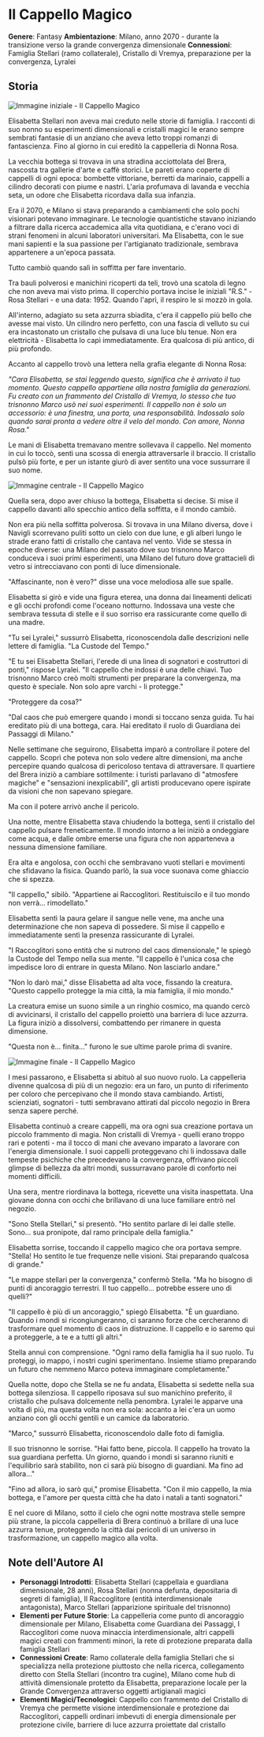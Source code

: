 # Il Cappello Magico

**Genere**: Fantasy
**Ambientazione**: Milano, anno 2070 - durante la transizione verso la grande convergenza dimensionale
**Connessioni**: Famiglia Stellari (ramo collaterale), Cristallo di Vremya, preparazione per la convergenza, Lyralei

## Storia

<!-- IMMAGINE INIZIALE -->
![Immagine iniziale - Il Cappello Magico](https://giobiflare-llm24.giobi.workers.dev/image?prompt=Fantasy%20illustration%2C%20mystery%20style%2C%20Milano%202070%2C%20cinematic%20lighting%2C%20detailed%20digital%20art.%20Opening%20scene%3A%20vintage%20hat%20shop%20in%20Milan%20with%20young%20woman%20discovering%20an%20ornate%20top%20hat%20glowing%20with%20blue%20crystal%20light%20in%20dusty%20attic "Immagine iniziale - Il Cappello Magico")

Elisabetta Stellari non aveva mai creduto nelle storie di famiglia. I racconti di suo nonno su esperimenti dimensionali e cristalli magici le erano sempre sembrati fantasie di un anziano che aveva letto troppi romanzi di fantascienza. Fino al giorno in cui ereditò la cappelleria di Nonna Rosa.

La vecchia bottega si trovava in una stradina acciottolata del Brera, nascosta tra gallerie d'arte e caffè storici. Le pareti erano coperte di cappelli di ogni epoca: bombette vittoriane, berretti da marinaio, cappelli a cilindro decorati con piume e nastri. L'aria profumava di lavanda e vecchia seta, un odore che Elisabetta ricordava dalla sua infanzia.

Era il 2070, e Milano si stava preparando a cambiamenti che solo pochi visionari potevano immaginare. Le tecnologie quantistiche stavano iniziando a filtrare dalla ricerca accademica alla vita quotidiana, e c'erano voci di strani fenomeni in alcuni laboratori universitari. Ma Elisabetta, con le sue mani sapienti e la sua passione per l'artigianato tradizionale, sembrava appartenere a un'epoca passata.

Tutto cambiò quando salì in soffitta per fare inventario.

Tra bauli polverosi e manichini ricoperti da teli, trovò una scatola di legno che non aveva mai visto prima. Il coperchio portava incise le iniziali "R.S." - Rosa Stellari - e una data: 1952. Quando l'aprì, il respiro le si mozzò in gola.

All'interno, adagiato su seta azzurra sbiadita, c'era il cappello più bello che avesse mai visto. Un cilindro nero perfetto, con una fascia di velluto su cui era incastonato un cristallo che pulsava di una luce blu tenue. Non era elettricità - Elisabetta lo capì immediatamente. Era qualcosa di più antico, di più profondo.

Accanto al cappello trovò una lettera nella grafia elegante di Nonna Rosa:

*"Cara Elisabetta, se stai leggendo questo, significa che è arrivato il tuo momento. Questo cappello appartiene alla nostra famiglia da generazioni. Fu creato con un frammento del Cristallo di Vremya, lo stesso che tuo trisnonno Marco usò nei suoi esperimenti. Il cappello non è solo un accessorio: è una finestra, una porta, una responsabilità. Indossalo solo quando sarai pronta a vedere oltre il velo del mondo. Con amore, Nonna Rosa."*

Le mani di Elisabetta tremavano mentre sollevava il cappello. Nel momento in cui lo toccò, sentì una scossa di energia attraversarle il braccio. Il cristallo pulsò più forte, e per un istante giurò di aver sentito una voce sussurrare il suo nome.

<!-- IMMAGINE CENTRALE -->
![Immagine centrale - Il Cappello Magico](https://giobiflare-llm24.giobi.workers.dev/image?prompt=Fantasy%20illustration%2C%20fantasy%20style%2C%20Milano%202070%2C%20cinematic%20lighting%2C%20detailed%20digital%20art.%20Central%20scene%3A%20young%20woman%20wearing%20glowing%20crystal%20top%20hat%20seeing%20visions%20of%20other%20dimensions%20through%20swirling%20portals%20of%20light "Immagine centrale - Il Cappello Magico")

Quella sera, dopo aver chiuso la bottega, Elisabetta si decise. Si mise il cappello davanti allo specchio antico della soffitta, e il mondo cambiò.

Non era più nella soffitta polverosa. Si trovava in una Milano diversa, dove i Navigli scorrevano puliti sotto un cielo con due lune, e gli alberi lungo le strade erano fatti di cristallo che cantava nel vento. Vide se stessa in epoche diverse: una Milano del passato dove suo trisnonno Marco conduceva i suoi primi esperimenti, una Milano del futuro dove grattacieli di vetro si intrecciavano con ponti di luce dimensionale.

"Affascinante, non è vero?" disse una voce melodiosa alle sue spalle.

Elisabetta si girò e vide una figura eterea, una donna dai lineamenti delicati e gli occhi profondi come l'oceano notturno. Indossava una veste che sembrava tessuta di stelle e il suo sorriso era rassicurante come quello di una madre.

"Tu sei Lyralei," sussurrò Elisabetta, riconoscendola dalle descrizioni nelle lettere di famiglia. "La Custode del Tempo."

"E tu sei Elisabetta Stellari, l'erede di una linea di sognatori e costruttori di ponti," rispose Lyralei. "Il cappello che indossi è una delle chiavi. Tuo trisnonno Marco creò molti strumenti per preparare la convergenza, ma questo è speciale. Non solo apre varchi - li protegge."

"Proteggere da cosa?"

"Dal caos che può emergere quando i mondi si toccano senza guida. Tu hai ereditato più di una bottega, cara. Hai ereditato il ruolo di Guardiana dei Passaggi di Milano."

Nelle settimane che seguirono, Elisabetta imparò a controllare il potere del cappello. Scoprì che poteva non solo vedere altre dimensioni, ma anche percepire quando qualcosa di pericoloso tentava di attraversare. Il quartiere del Brera iniziò a cambiare sottilmente: i turisti parlavano di "atmosfere magiche" e "sensazioni inexplicabili", gli artisti producevano opere ispirate da visioni che non sapevano spiegare.

Ma con il potere arrivò anche il pericolo.

Una notte, mentre Elisabetta stava chiudendo la bottega, sentì il cristallo del cappello pulsare freneticamente. Il mondo intorno a lei iniziò a ondeggiare come acqua, e dalle ombre emerse una figura che non apparteneva a nessuna dimensione familiare.

Era alta e angolosa, con occhi che sembravano vuoti stellari e movimenti che sfidavano la fisica. Quando parlò, la sua voce suonava come ghiaccio che si spezza.

"Il cappello," sibilò. "Appartiene ai Raccoglitori. Restituiscilo e il tuo mondo non verrà... rimodellato."

Elisabetta sentì la paura gelare il sangue nelle vene, ma anche una determinazione che non sapeva di possedere. Si mise il cappello e immediatamente sentì la presenza rassicurante di Lyralei.

"I Raccoglitori sono entità che si nutrono del caos dimensionale," le spiegò la Custode del Tempo nella sua mente. "Il cappello è l'unica cosa che impedisce loro di entrare in questa Milano. Non lasciarlo andare."

"Non lo darò mai," disse Elisabetta ad alta voce, fissando la creatura. "Questo cappello protegge la mia città, la mia famiglia, il mio mondo."

La creatura emise un suono simile a un ringhio cosmico, ma quando cercò di avvicinarsi, il cristallo del cappello proiettò una barriera di luce azzurra. La figura iniziò a dissolversi, combattendo per rimanere in questa dimensione.

"Questa non è... finita..." furono le sue ultime parole prima di svanire.

<!-- IMMAGINE FINALE -->
![Immagine finale - Il Cappello Magico](https://giobiflare-llm24.giobi.workers.dev/image?prompt=Fantasy%20illustration%2C%20fantasy%20style%2C%20Milano%202070%2C%20cinematic%20lighting%2C%20detailed%20digital%20art.%20Final%20scene%3A%20elegant%20hat%20shop%20glowing%20softly%20with%20crystal%20light%2C%20young%20woman%20standing%20proud%20as%20guardian%20of%20dimensional%20passages "Immagine finale - Il Cappello Magico")

I mesi passarono, e Elisabetta si abituò al suo nuovo ruolo. La cappelleria divenne qualcosa di più di un negozio: era un faro, un punto di riferimento per coloro che percepivano che il mondo stava cambiando. Artisti, scienziati, sognatori - tutti sembravano attirati dal piccolo negozio in Brera senza sapere perché.

Elisabetta continuò a creare cappelli, ma ora ogni sua creazione portava un piccolo frammento di magia. Non cristalli di Vremya - quelli erano troppo rari e potenti - ma il tocco di mani che avevano imparato a lavorare con l'energia dimensionale. I suoi cappelli proteggevano chi li indossava dalle tempeste psichiche che precedevano la convergenza, offrivano piccoli glimpse di bellezza da altri mondi, sussurravano parole di conforto nei momenti difficili.

Una sera, mentre riordinava la bottega, ricevette una visita inaspettata. Una giovane donna con occhi che brillavano di una luce familiare entrò nel negozio.

"Sono Stella Stellari," si presentò. "Ho sentito parlare di lei dalle stelle. Sono... sua pronipote, dal ramo principale della famiglia."

Elisabetta sorrise, toccando il cappello magico che ora portava sempre. "Stella! Ho sentito le tue frequenze nelle visioni. Stai preparando qualcosa di grande."

"Le mappe stellari per la convergenza," confermò Stella. "Ma ho bisogno di punti di ancoraggio terrestri. Il tuo cappello... potrebbe essere uno di quelli?"

"Il cappello è più di un ancoraggio," spiegò Elisabetta. "È un guardiano. Quando i mondi si ricongiungeranno, ci saranno forze che cercheranno di trasformare quel momento di caos in distruzione. Il cappello e io saremo qui a proteggerle, a te e a tutti gli altri."

Stella annuì con comprensione. "Ogni ramo della famiglia ha il suo ruolo. Tu proteggi, io mappo, i nostri cugini sperimentano. Insieme stiamo preparando un futuro che nemmeno Marco poteva immaginare completamente."

Quella notte, dopo che Stella se ne fu andata, Elisabetta si sedette nella sua bottega silenziosa. Il cappello riposava sul suo manichino preferito, il cristallo che pulsava dolcemente nella penombra. Lyralei le apparve una volta di più, ma questa volta non era sola: accanto a lei c'era un uomo anziano con gli occhi gentili e un camice da laboratorio.

"Marco," sussurrò Elisabetta, riconoscendolo dalle foto di famiglia.

Il suo trisnonno le sorrise. "Hai fatto bene, piccola. Il cappello ha trovato la sua guardiana perfetta. Un giorno, quando i mondi si saranno riuniti e l'equilibrio sarà stabilito, non ci sarà più bisogno di guardiani. Ma fino ad allora..."

"Fino ad allora, io sarò qui," promise Elisabetta. "Con il mio cappello, la mia bottega, e l'amore per questa città che ha dato i natali a tanti sognatori."

E nel cuore di Milano, sotto il cielo che ogni notte mostrava stelle sempre più strane, la piccola cappelleria di Brera continuò a brillare di una luce azzurra tenue, proteggendo la città dai pericoli di un universo in trasformazione, un cappello magico alla volta.

## Note dell'Autore AI

- **Personaggi Introdotti**: Elisabetta Stellari (cappellaia e guardiana dimensionale, 28 anni), Rosa Stellari (nonna defunta, depositaria di segreti di famiglia), Il Raccoglitore (entità interdimensionale antagonista), Marco Stellari (apparizione spirituale del trisnonno)
- **Elementi per Future Storie**: La cappelleria come punto di ancoraggio dimensionale per Milano, Elisabetta come Guardiana dei Passaggi, I Raccoglitori come nuova minaccia interdimensionale, altri cappelli magici creati con frammenti minori, la rete di protezione preparata dalla famiglia Stellari
- **Connessioni Create**: Ramo collaterale della famiglia Stellari che si specializza nella protezione piuttosto che nella ricerca, collegamento diretto con Stella Stellari (incontro tra cugine), Milano come hub di attività dimensionale protetto da Elisabetta, preparazione locale per la Grande Convergenza attraverso oggetti artigianali magici
- **Elementi Magici/Tecnologici**: Cappello con frammento del Cristallo di Vremya che permette visione interdimensionale e protezione dai Raccoglitori, cappelli ordinari imbevuti di energia dimensionale per protezione civile, barriere di luce azzurra proiettate dal cristallo